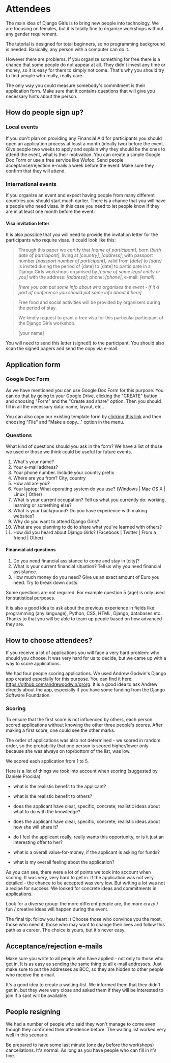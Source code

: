 # Attendees

The main idea of Django Girls is to bring new people into technology. We are focusing on females, but it is totally fine to organize workshops without any gender requirement.

The tutorial is designed for total beginners, so no programming background is needed. Basically, any person with a computer can do it.

However there are problems. If you organize something for free there is a chance that some people do not appear at all. They didn't invest any time or money, so it is easy for them to simply not come. That's why you should try to find people who really, really care.

The only way you could measure somebody's commitment is their application form. Make sure that it contains questions that will give you necessary hints about the person.

## How do people sign up?

### Local events

If you don't plan on providing any Financial Aid for participants you should open an application process at least a month (ideally two) before the event. Give people two weeks to apply and explain why they should be the ones to attend the event, what is their motivation. You can create a simple Google Doc Form or use a free service like Wufoo. Send people acceptance/rejection e-mails a week before the event. Make sure they confirm that they will attend.

### International events

If you organize an event and expect having people from many different countries you should start much earlier. There is a chance that you will have a people who need visas. In this case you need to let people know if they are in at least one month before the event.

#### Visa invitation letter

It is also possible that you will need to provide the invitation letter for the participants who require visas. It could look like this:

> Through this paper we certify  that _[name of participant]_, born _[birth date of participant]_, living at _[country]_, _[address]_, with passport number _[passport number of participant]_, valid from _[date]_ to _[date]_ is invited during the period of [date] to [date] to participate in a Django Girls workshops organised by _[name of some legal entity or you]_ with the address: _[address]_; phone: _[phone]_, e-mail: _[email]_.

> _[here you can put some info about who organises the event - if it a part of conference you should put some info about it here]_

> Free food and social activities will be provided by organisers during the period of stay.

> We kindly request to grant a free visa for this particular participant of the Django Girls workshop.

> [your name]

You will need to send this letter (signed!) to the participant. You should also scan the signed papers and send the copy via e-mail.

## Application form

### Google Doc Form

As we have mentioned you can use Google Doc Form for this purpose. You can do that by going to your Google Drive, clicking the "CREATE" button and choosing "Form" and the "Create and share" option. Then you should fill in all the necessary data: name, layout, etc..

You can also copy our existing template form by [clicking this link](https://docs.google.com/forms/d/1_C3Jp-QULdUBB9e8c_n2MG0s0ckkwABoIJvZGG5mbi4/edit?usp=sharing) and then choosing "File" and "Make a copy..." option in the menu.

### Questions

What kind of questions should you ask in the form? We have a list of those we used or those we think could be useful for future events.

1. What's your name?
2. Your e-mail address?
3. Your phone number. Include your country prefix
4. Where are you from? City, country
5. How ald are you?
6. Your laptop: What operating system do you use? (Windows | Mac OS X | Linux | Other)
7. What is your current occupation? Tell us what you currently do: working, learning or something else?
8. What is your background? Do you have experience with making websites?
9. Why do you want to attend Django Girls?
10. What are you planning to do to share what you've learned with others?
11. How did you heard about Django Girls? (Facebook | Twitter | From a friend | Other)

#### Financial aid questions

1. Do you need financial assistance to come and stay in [city]?
2. What is your current financial situation? Tell us why you need financial assistance.
3. How much money do you need? Give us an exact amount of Euro you need. Try to break down costs.

Some questions are not required. For example question 5 (age) is only used for statistical purposes.

It is also a good idea to ask about the previous experience in fields like: programming (any language), Python, CSS, HTML, Django, databases etc.. Thanks to that you will be able to team up people based on how advanced they are.

## How to choose attendees?

If you receive a lot of applications you will face a very hard problem: who should you choose. It was very hard for us to decide, but we came up with a way to score applications.

We had four people scoring applications. We used Andrew Godwin's Django app created especially for this purpose. You can find it here: https://github.com/andrewgodwin/grorg. It is a good idea to ask Andrew directly about the app, especially if you have some funding from the Django Software Foundation.

### Scoring

To ensure that the first score is not influenced by others, each person scored applications without knowing the other three people's scores. After making a first score, one could see the other marks.

The order of applications was also not determined - we scored in random order, so the probability that one person is scored higher/lower only because she was always on top/bottom of the list, was low.

We scored each application from 1 to 5.

Here is a list of things we took into account when scoring (suggested by Daniele Procida):

* what is the realistic benefit to the applicant?

* what is the realistic benefit to others?

* does the applicant have clear, specific, concrete, realistic ideas about what to do with the knowledge?

* does the applicant have clear, specific, concrete, realistic ideas about how she will share it?

* do I feel the applicant really, really wants this opportunity, or is it just an interesting offer to her?

* what is a overall value-for-money, if the applicant is asking for funds?

* what is my overall feeling about the application?

As you can see, there were a lot of points we took into account when scoring. It was very, very hard to get in. If the application was not very detailed - the chance to be accepted was very low. But writing a lot was not a recipe for success. We looked for concrete ideas and commitments in applications.

Look for a diverse group: the more different people are, the more crazy / fun / creative ideas will happen during the event.

The final tip: follow you heart :) Choose those who convince you the most, those who need it, those who may want to change their lives and follow this path as a career. The choice is yours, but it's never easy.

## Acceptance/rejection e-mails

Make sure you write to all people who have applied - not only to those who get in. It is as easy as sending the same thing to all e-mail addresses. Just make sure to put the addresses as BCC, so they are hidden to other people who receive the e-mail.

It's a good idea to create a waiting-list. We informed them that they didn't get in, but they were very close and asked them if they will be interested to join if a spot will be available.

## People resigning

We had a number of people who said they won't manage to come even though they confirmed their attendence before. The waiting list worked very well in this scenario.

Be prepared to have some last minute (one day before the workshops) cancellations. It's normal. As long as you have people who can fill in it's fine.


